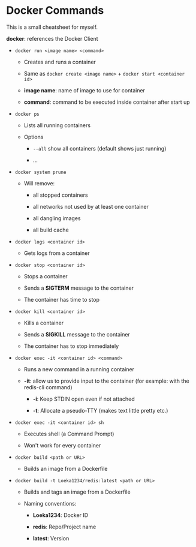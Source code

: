 # Docker Commands

This is a small cheatsheet for myself.

**docker**: references the Docker Client

- `docker run <image name> <command>`
  
  - Creates and runs a container
  
  - Same as `docker create <image name>` + `docker start <container id>`
  
  - **image name**: name of image to use for container
  
  - **command**: command to be executed inside container after start up

- `docker ps`
  
  - Lists all running containers
  
  - Options
    
    - `--all` show all containers (default shows just running)
    
    - ...

- `docker system prune`
  
  - Will remove:
    
    - all stopped containers
    
    - all networks not used by at least one container
    
    - all dangling images
    
    - all build cache

- `docker logs <container id>`
  
  - Gets logs from a container

- `docker stop <container id>`
  
  - Stops a container
  
  - Sends a **SIGTERM** message to the container
  
  - The container has time to stop

- `docker kill <container id>`
  
  - Kills a container
  
  - Sends a **SIGKILL** message to the container
  
  - The container has to stop immediately

- `docker exec -it <container id> <command>`
  
  - Runs a new command in a running container
  
  - **-it**: allow us to provide input to the container (for example: with the redis-cli command)
    
    - **-i**: Keep STDIN open even if not attached
    
    - **-t**: Allocate a pseudo-TTY (makes text little pretty etc.)

- `docker exec -it <container id> sh`
  
  - Executes shell (a Command Prompt)
  
  - Won't work for every container

- `docker build <path or URL>`
  
  - Builds an image from a Dockerfile

- `docker build -t Loeka1234/redis:latest <path or URL>`
  
  - Builds and tags an image from a Dockerfile
  
  - Naming conventions: 
    
    - **Loeka1234**: Docker ID
    
    - **redis**: Repo/Project name
    
    - **latest**: Version
